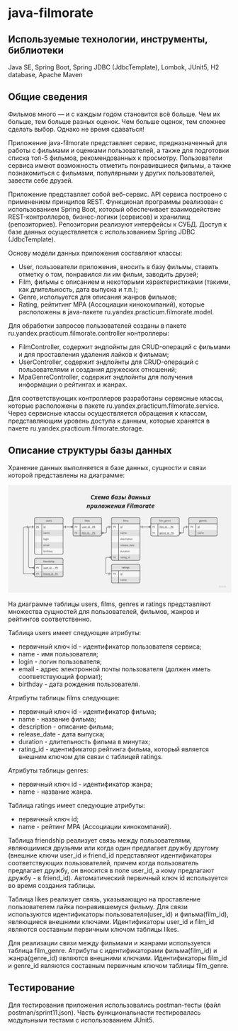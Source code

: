 # java-filmorate

## Используемые технологии, инструменты, библиотеки

Java SE, Spring Boot, Spring JDBC (JdbcTemplate), Lombok, JUnit5, H2 database, Apache Maven

## Общие сведения

Фильмов много — и с каждым годом становится всё больше. Чем их больше, тем больше разных оценок. Чем больше оценок, 
тем сложнее сделать выбор. Однако не время сдаваться!

Приложение java-filmorate представляет сервис, предназначенный для работы с фильмами и оценками пользователей,
а также для подготовки списка топ-5 фильмов, рекомендованных к просмотру. Пользователи сервиса имеют возможность 
отметить понравившиеся фильмы, а также познакомиться с фильмами, популярными у других пользователей, 
завести себе друзей.
 
Приложение представляет собой веб-сервис. API сервиса построено с применением принципов REST. Функционал программы 
реализован с использованием Spring Boot, который обеспечивает взаимодействие REST-контроллеров, бизнес-логики 
(сервисов) и хранилищ (репозиториев). Репозитории реализуют интерфейсы к СУБД. Доступ к базе данных осуществляется 
с использованием Spring JDBC (JdbcTemplate).

Основу модели данных приложения составляют классы:
- User, пользователи приложения, вносить в базу фильмы, ставить отметку о том, понравился ли им фильм, заводить друзей;
- Film, фильмы с описанием и некоторыми характеристиками (такими, как длительность, дата выпуска и т.п.);
- Genre, испольуется для описания жанров фильмов;
- Rating, рейтитинг MPA (Ассоциации кинокомпаний), 
которые расположены в java-пакете ru.yandex.practicum.filmorate.model.

Для обработки запросов пользователей созданы в пакете ru.yandex.practicum.filmorate.controller контроллеры:
- FilmController, содержит эндпойнты для CRUD-операций с фильмами и для проставления удаления лайков к фильмам;
- UserController, содержит эндпойнты для CRUD-операций с пользователями и создания дружеских отношений;
- MpaGenreController, содержит эндпойнты для получения информации о рейтингах и жанрах.

Для соответствующих контроллеров разработаны сервисные классы, которые расположены в пакете 
ru.yandex.practicum.filmorate.service. Через сервисные классы осуществляется обращения к классам, представляющим 
уровень доступа к данным, которые хранятся в пакете ru.yandex.practicum.filmorate.storage.

## Описание структуры базы данных

Хранение данных выполняется в базе данных, сущности и связи которой представлены на диаграмме:

![Структура базы данных приложения](FilmorateERDiagram.jpg)

На диаграмме таблицы users, films, genres и ratings представляют множества сущностей 
для пользователей, фильмов, жанров и рейтингов соответственно. 

Таблица users имеет следующие атрибуты:
* первичный ключ id - идентификатор пользователя сервиса;
* name - имя пользователя;
* login - логин пользователя;
* email - адрес электронной почты пользователя (должен иметь соответствующий формат);
* birthday - дата рождения пользователя.

Атрибуты таблицы films следующие:
* первичный ключ id - идентификатор фильма;
* name - название фильма;
* description - описание фильма;
* release_date - дата выпуска;
* duration - длительность фильма в минутах;
* rating_id - идентификатор рейтинга фильма, который является внешним ключом для связи 
с таблицей ratings.

Атрибуты таблицы genres:
* первичный ключ id - идентификатор жанра;
* name - название жанра.

Таблица ratings имеет следующие атрибуты:
* первичный ключ id;
* name - рейтинг MPA (Ассоциации кинокомпаний).

Таблица friendship реализует связь между пользователями, являющимися друзьями или когда один
предлагает дружбу другому (внешние ключи user_id и friend_id представляют идентификаторы 
соответствующих пользователей, причем когда пользователь предлагает дружбу, он вносится в поле
user_id, а кому предлагают дружбу - в friend_id). Автоматический первичный ключ id используется 
во время создания таблицы.

Таблица likes реализует связь, указывающую на проставление пользователем лайка понравившемуся
фильму. Для связи используются идентификаторы пользователя(user_id) и фильма(film_id), 
являющиеся внешними ключами. Идентификаторы user_id и film_id являются составным первичным ключом 
таблицы likes.

Для реализации связи между фильмами и жанрами используется таблица film_genre. Атрибуты 
с идентификаторами фильма(film_id) и жанра(genre_id) являются внешними ключами. Идентификаторы 
film_id и genre_id являются составным первичным ключом таблицы film_genre.

## Тестирование

Для тестирования приложения использовались postman-тесты (файл postman/sprint11.json). Часть функциональнасти 
тестировалась модульными тестами с использованием JUnit5.
